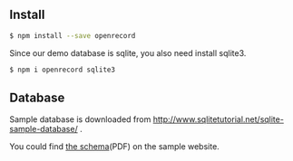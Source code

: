 ## Install

```bash
$ npm install --save openrecord
```

Since our demo database is sqlite, you also need install sqlite3.

```bash
$ npm i openrecord sqlite3
```

## Database

Sample database is downloaded from http://www.sqlitetutorial.net/sqlite-sample-database/ .

You could find [the schema](http://www.sqlitetutorial.net/wp-content/uploads/2018/03/sqlite-sample-database-diagram-color.pdf)(PDF) on the sample website.


